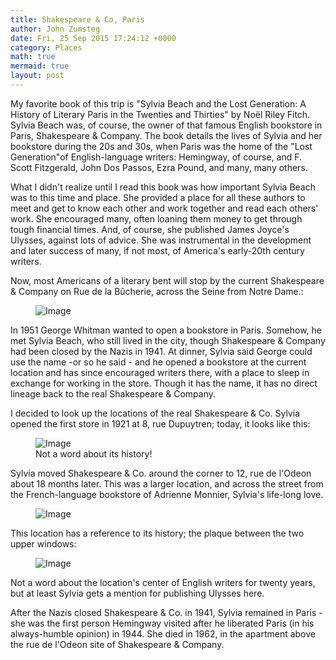 ```yaml
---
title: Shakespeare & Co, Paris
author: John Zumsteg
date: Fri, 25 Sep 2015 17:24:12 +0000
category: Places
math: true
mermaid: true
layout: post
---
```

My favorite book of this trip is "<span id="productTitle" class="a-size-large">Sylvia Beach and the Lost Generation: A History of Literary Paris in the Twenties and Thirties" by Noël Riley Fitch. Sylvia Beach was, of course, the owner of that famous English bookstore in Paris, Shakespeare &amp; Company. The book details the lives of Sylvia and her bookstore during the 20s and 30s, when Paris was the home of the "Lost Generation"of English-language writers: Hemingway, of course, and F. Scott Fitzgerald, John Dos Passos, Ezra Pound, and many, many others.</span>

What I didn't realize until I read this book was how important Sylvia Beach was to this time and place. She provided a place for all these authors to meet and get to know each other and work together and read each others' work. She encouraged many, often loaning them money to get through tough financial times. And, of course, she published James Joyce's Ulysses, against lots of advice. She was instrumental in the development and later success of many, if not most, of America's early-20th century writers.

Now, most Americans of a literary bent will stop by the current Shakespeare &amp; Company on Rue de la Bûcherie, across the Seine from Notre Dame.:
<figure class = "landscape">
	<img src="{{"/assets/images/2015/09/300px-Shakespeare_and_Company_store_in_Paris.jpg" | prepend: site.baseurl | prepend: site.url }}" alt="Image" />
	<figcaption></figcaption>
</figure>


In 1951 George Whitman wanted to open a bookstore in Paris. Somehow, he met Sylvia Beach, who still lived in the city, though Shakespeare &amp; Company had been closed by the Nazis in 1941. At dinner, Sylvia said George could use the name -or so he said - and he opened a bookstore at the current location and has since encouraged writers there, with a place to sleep in exchange for working in the store. Though it has the name, it has no direct lineage back to the real Shakespeare &amp; Company.

I decided to look up the locations of the real Shakespeare &amp; Co. Sylvia opened the first store in 1921 at 8, rue Dupuytren; today, it looks like this:
<figure class = "landscape">
	<img src="{{"/assets/images/2015/09/DSC09322.jpg" | prepend: site.baseurl | prepend: site.url }}" alt="Image" />
	<figcaption>Not a word about its history!</figcaption>
</figure>

Sylvia moved Shakespeare &amp; Co. around the corner to 12, rue de l'Odeon about 18 months later. This was a larger location, and across the street from the French-language bookstore of Adrienne Monnier, Sylvia's life-long love.

<figure class = "landscape">
	<img src="{{"/assets/images/2015/09/DSC09326.jpg" | prepend: site.baseurl | prepend: site.url }}" alt="Image" />
	<figcaption></figcaption>
</figure>



This location has a reference to its history; the plaque between the two upper windows:

<figure class = "landscape">
	<img src="{{"/assets/images/2015/09/DSC09254.jpg" | prepend: site.baseurl | prepend: site.url }}" alt="Image" />
	<figcaption></figcaption>
</figure>



Not a word about the location's center of English writers for twenty years, but at least Sylvia gets a mention for publishing Ulysses here.

After the Nazis closed Shakespeare &amp; Co. in 1941, Sylvia remained in Paris - she was the first person Hemingway visited after he liberated Paris (in his always-humble opinion) in 1944. She died in 1962, in the apartment above the rue de l'Odeon site of Shakespeare &amp; Company.

